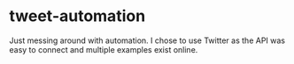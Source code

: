 # tweet-automation
Just messing around with automation. I chose to use Twitter as the API was easy to connect and multiple examples exist online.
